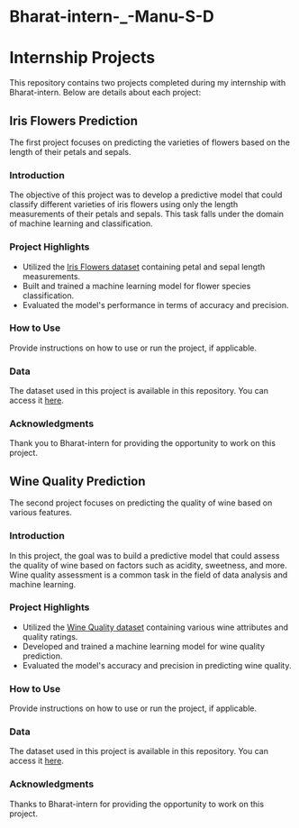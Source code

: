 # Bharat-intern-_-Manu-S-D
# Internship Projects

This repository contains two projects completed during my internship with Bharat-intern. Below are details about each project:

## Iris Flowers Prediction

The first project focuses on predicting the varieties of flowers based on the length of their petals and sepals.

### Introduction

The objective of this project was to develop a predictive model that could classify different varieties of iris flowers using only the length measurements of their petals and sepals. This task falls under the domain of machine learning and classification.

### Project Highlights

- Utilized the [Iris Flowers dataset](link-to-dataset) containing petal and sepal length measurements.
- Built and trained a machine learning model for flower species classification.
- Evaluated the model's performance in terms of accuracy and precision.

### How to Use

Provide instructions on how to use or run the project, if applicable.

### Data

The dataset used in this project is available in this repository. You can access it [here](link-to-iris-dataset).

### Acknowledgments

Thank you to Bharat-intern for providing the opportunity to work on this project.

## Wine Quality Prediction

The second project focuses on predicting the quality of wine based on various features.

### Introduction

In this project, the goal was to build a predictive model that could assess the quality of wine based on factors such as acidity, sweetness, and more. Wine quality assessment is a common task in the field of data analysis and machine learning.

### Project Highlights

- Utilized the [Wine Quality dataset](link-to-dataset) containing various wine attributes and quality ratings.
- Developed and trained a machine learning model for wine quality prediction.
- Evaluated the model's accuracy and precision in predicting wine quality.

### How to Use

Provide instructions on how to use or run the project, if applicable.

### Data

The dataset used in this project is available in this repository. You can access it [here](link-to-wine-quality-dataset).

### Acknowledgments

Thanks to Bharat-intern for providing the opportunity to work on this project.

